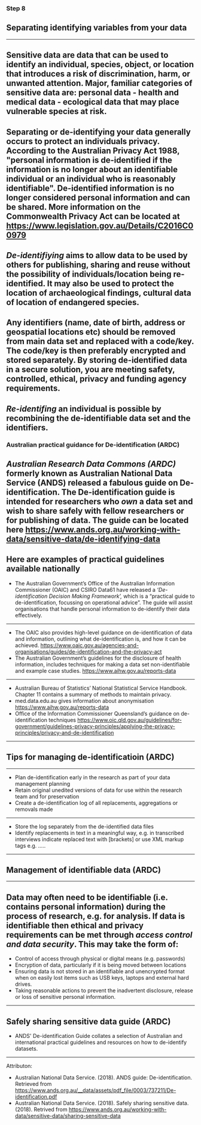 ### Step 8
## Separating identifying variables from your data
---
Sensitive data are data that can be used to identify an individual, species, object, or location that introduces a risk of discrimination, harm, or unwanted attention. Major, familiar categories of sensitive data are: personal data - health and medical data - ecological data that may place vulnerable species at risk.
---
Separating or de-identifying your data generally occurs to protect an individuals privacy.  According to the Australian Privacy Act 1988, "personal information is de-identified if the information is no longer about an identifiable individual or an individual who is reasonably identifiable".  De-identified information is no longer considered personal information and can be shared. More information on the Commonwealth Privacy Act can be located at https://www.legislation.gov.au/Details/C2016C00979
---
*De-identifiying* aims to allow data to be used by others for publishing, sharing and reuse without the possibility of individuals/location being re-identified. It may also be used to protect the location of archaeological findings, cultural data of location of endangered species.  
---
Any identifiers (name, date of birth, address or geospatial locations etc) should be removed from main data set and replaced with a code/key.  The code/key is then preferably encrypted and stored separately. By storing de-identified data in a secure solution, you are meeting safety, controlled, ethical, privacy and funding agency requirements.  
---
*Re-identifing* an individual is possible by recombining the de-identifiable data set and the identifiers.  
---
### Australian practical guidance for De-identification (ARDC)
*Australian Research Data Commons (ARDC)* formerly known as Australian National Data Service (ANDS) released a fabulous guide on De-identification.  The De-identification guide is intended for researchers who *own* a data set and wish to share safely with fellow researchers or for publishing of data. The guide can be located here https://www.ands.org.au/working-with-data/sensitive-data/de-identifying-data  
---
Here are examples of practical guidelines available nationally 
---
* The Australian Government’s Office of the Australian Information Commissioner (OAIC) and CSIRO Data61 have released a *‘De-identification Decision Making Framework’,* which is a “practical guide to de-identification, focussing on operational advice”.  The guide will assist organisations that handle personal information to de-identify their data effectively. 
---
* The OAIC also provides high-level guidance on de-identification of data and information, outlining what de-identification is, and how it can be achieved. https://www.oaic.gov.au/agencies-and-organisations/guides/de-identification-and-the-privacy-act
* The Australian Government’s guidelines for the disclosure of health information, includes techniques for making a data set non-identifiable and example case studies. https://www.aihw.gov.au/reports-data
---
* Australian Bureau of Statistics’ National Statistical Service Handbook. Chapter 11 contains a summary of methods to maintain privacy. 
* med.data.edu.au gives information about anonymisation https://www.aihw.gov.au/reports-data
* Office of the Information Commissioner Queensland’s guidance on de-identification techniques https://www.oic.qld.gov.au/guidelines/for-government/guidelines-privacy-principles/applying-the-privacy-principles/privacy-and-de-identification
---
## Tips for managing de-identificatioin (ARDC)
---
* Plan de-identification early in the research as part of your data management planning
* Retain original unedited versions of data for use within the research team and for preservation
* Create a de-identification log of all replacements, aggregations or removals made
---
* Store the log separately from the de-identified data files
* Identify replacements in text in a meaningful way, e.g. in transcribed interviews indicate replaced text with [brackets] or use XML markup tags e.g. <anon>.....</anon>
---
## Management of identifiable data (ARDC)
---
Data may often need to be identifiable (i.e. contains personal information) during the process of research, e.g. for analysis. If data is identifiable then ethical and privacy requirements can be met through *access control and data security*. This may take the form of:
---
* Control of access through physical or digital means (e.g. passwords)
* Encryption of data, particularly if it is being moved between locations
* Ensuring data is not stored in an identifiable and unencrypted format when on easily lost items such as USB keys, laptops and external hard drives.
* Taking reasonable actions to prevent the inadvertent disclosure, release or loss of sensitive personal information.
---
## Safely sharing sensitive data guide (ARDC)
* ANDS' De-identification Guide collates a selection of Australian and international practical guidelines and resources on how to de-identify datasets.  
---
Attributon: 
* Australian National Data Service. (2018). ANDS guide: De-identification.  Retrieved from https://www.ands.org.au/__data/assets/pdf_file/0003/737211/De-identification.pdf
* Australian National Data Service. (2018). Safely sharing sensitive data. (2018). Retrived from https://www.ands.org.au/working-with-data/sensitive-data/sharing-sensitive-data  
